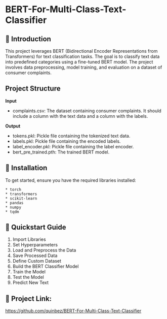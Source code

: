# BERT-For-Multi-Class-Text-Classifier

## 📖  **Introduction** 
This project leverages BERT (Bidirectional Encoder Representations from Transformers) for text classification tasks. The goal is to classify text data into predefined categories using a fine-tuned BERT model. The project involves data preprocessing, model training, and evaluation on a dataset of consumer complaints.

## Project Structure
**Input**

- complaints.csv: The dataset containing consumer complaints. It should include a column with the text data and a column with the labels.

**Output**

- tokens.pkl: Pickle file containing the tokenized text data.
- labels.pkl: Pickle file containing the encoded labels.
- label_encoder.pkl: Pickle file containing the label encoder.
- bert_pre_trained.pth: The trained BERT model.

## 🔧 **Installation**
To get started, ensure you have the required libraries installed:

    * torch 
    * transformers 
    * scikit-learn 
    * pandas 
    * numpy 
    * tqdm
    
 ## 🔀  **Quickstart Guide**
1. Import Libraries
2. Set Hyperparameters
3. Load and Preprocess the Data
4. Save Processed Data
5. Define Custom Dataset
6. Build the BERT Classifier Model
7. Train the Model
8. Test the Model
9. Predict New Text

## 📂 **Project Link:** 
https://github.com/quinbez/BERT-For-Multi-Class-Text-Classifier
